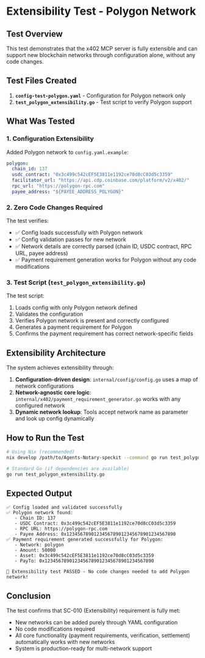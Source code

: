 # Extensibility Test - Polygon Network

## Test Overview

This test demonstrates that the x402 MCP server is fully extensible and can support new blockchain networks through configuration alone, without any code changes.

## Test Files Created

1. **`config-test-polygon.yaml`** - Configuration for Polygon network only
2. **`test_polygon_extensibility.go`** - Test script to verify Polygon support

## What Was Tested

### 1. Configuration Extensibility

Added Polygon network to `config.yaml.example`:

```yaml
polygon:
  chain_id: 137
  usdc_contract: "0x3c499c542cEF5E3811e1192ce70d8cC03d5c3359"
  facilitator_url: "https://api.cdp.coinbase.com/platform/v2/x402/"
  rpc_url: "https://polygon-rpc.com"
  payee_address: "${PAYEE_ADDRESS_POLYGON}"
```

### 2. Zero Code Changes Required

The test verifies:
- ✅ Config loads successfully with Polygon network
- ✅ Config validation passes for new network
- ✅ Network details are correctly parsed (chain ID, USDC contract, RPC URL, payee address)
- ✅ Payment requirement generation works for Polygon without any code modifications

### 3. Test Script (`test_polygon_extensibility.go`)

The test script:
1. Loads config with only Polygon network defined
2. Validates the configuration
3. Verifies Polygon network is present and correctly configured
4. Generates a payment requirement for Polygon
5. Confirms the payment requirement has correct network-specific fields

## Extensibility Architecture

The system achieves extensibility through:

1. **Configuration-driven design**: `internal/config/config.go` uses a map of network configurations
2. **Network-agnostic core logic**: `internal/x402/payment_requirement_generator.go` works with any configured network
3. **Dynamic network lookup**: Tools accept network name as parameter and look up config dynamically

## How to Run the Test

```bash
# Using Nix (recommended)
nix develop /path/to/Agents-Notary-speckit --command go run test_polygon_extensibility.go

# Standard Go (if dependencies are available)
go run test_polygon_extensibility.go
```

## Expected Output

```
✅ Config loaded and validated successfully
✅ Polygon network found:
   - Chain ID: 137
   - USDC Contract: 0x3c499c542cEF5E3811e1192ce70d8cC03d5c3359
   - RPC URL: https://polygon-rpc.com
   - Payee Address: 0x1234567890123456789012345678901234567890
✅ Payment requirement generated successfully for Polygon:
   - Network: polygon
   - Amount: 50000
   - Asset: 0x3c499c542cEF5E3811e1192ce70d8cC03d5c3359
   - PayTo: 0x1234567890123456789012345678901234567890

🎉 Extensibility test PASSED - No code changes needed to add Polygon network!
```

## Conclusion

The test confirms that SC-010 (Extensibility) requirement is fully met:
- New networks can be added purely through YAML configuration
- No code modifications required
- All core functionality (payment requirements, verification, settlement) automatically works with new networks
- System is production-ready for multi-network support

